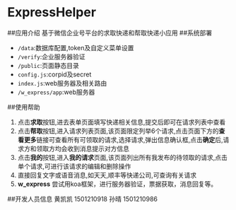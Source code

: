 # ExpressHelper
##应用介绍
基于微信企业号平台的求取快递和帮取快递小应用
##系统部署
- `/data`:数据库配置,token及自定义菜单设置
- `/verify`:企业服务器验证
- `/public`:页面静态目录
- `config.js`:corpid及secret
- `index.js`:web服务器及相关路由
- `/w_express/app`:web服务器

##使用帮助
1. 点击**求取**按钮,进去表单页面填写快递相关信息,提交后即可在请求列表中查看
2. 点击**帮取**按钮,进入请求列表页面,该页面限定列举6个请求,点击页面下方的**查看更多**链接可查看所有可领取的请求,选择请求,弹出信息确认框,点击**确定**后,请求方和领取方均会收到消息提示对方信息
3. 点击**我的**按钮,进入**我的请求**页面,该页面列出所有我发布的待领取的请求,点击单个请求,可进行该请求的编辑和删除操作
4. 直接回复文字或语音消息,如天天,顺丰等快递公司,可查询有关请求 
5. **w_express** 尝试用koa框架，进行服务器验证，票据获取，消息回复等。
 
##开发人员信息
黄凯凯 1501210918
孙晴 1501210986
